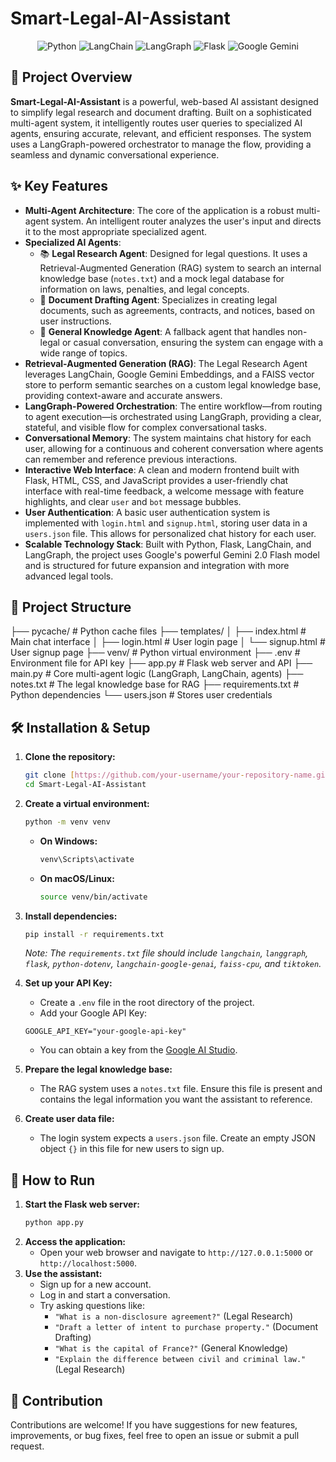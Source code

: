 # Smart-Legal-AI-Assistant

<p align="center">
  <img src="https://img.shields.io/badge/Python-3776AB?style=for-the-badge&logo=python&logoColor=white" alt="Python">
  <img src="https://img.shields.io/badge/LangChain-0.1.16-blueviolet?style=for-the-badge" alt="LangChain">
  <img src="https://img.shields.io/badge/LangGraph-0.0.30-orange?style=for-the-badge" alt="LangGraph">
  <img src="https://img.shields.io/badge/Flask-000000?style=for-the-badge&logo=flask&logoColor=white" alt="Flask">
  <img src="https://img.shields.io/badge/Google_Gemini-2.0-F9A52A?style=for-the-badge&logo=google&logoColor=white" alt="Google Gemini">
</p>

## 🌟 Project Overview

**Smart-Legal-AI-Assistant** is a powerful, web-based AI assistant designed to simplify legal research and document drafting. Built on a sophisticated multi-agent system, it intelligently routes user queries to specialized AI agents, ensuring accurate, relevant, and efficient responses. The system uses a LangGraph-powered orchestrator to manage the flow, providing a seamless and dynamic conversational experience.

## ✨ Key Features

- **Multi-Agent Architecture**: The core of the application is a robust multi-agent system. An intelligent router analyzes the user's input and directs it to the most appropriate specialized agent.
- **Specialized AI Agents**:
    - 📚 **Legal Research Agent**: Designed for legal questions. It uses a Retrieval-Augmented Generation (RAG) system to search an internal knowledge base (`notes.txt`) and a mock legal database for information on laws, penalties, and legal concepts.
    - 📝 **Document Drafting Agent**: Specializes in creating legal documents, such as agreements, contracts, and notices, based on user instructions.
    - 🧠 **General Knowledge Agent**: A fallback agent that handles non-legal or casual conversation, ensuring the system can engage with a wide range of topics.
- **Retrieval-Augmented Generation (RAG)**: The Legal Research Agent leverages LangChain, Google Gemini Embeddings, and a FAISS vector store to perform semantic searches on a custom legal knowledge base, providing context-aware and accurate answers.
- **LangGraph-Powered Orchestration**: The entire workflow—from routing to agent execution—is orchestrated using LangGraph, providing a clear, stateful, and visible flow for complex conversational tasks.
- **Conversational Memory**: The system maintains chat history for each user, allowing for a continuous and coherent conversation where agents can remember and reference previous interactions.
- **Interactive Web Interface**: A clean and modern frontend built with Flask, HTML, CSS, and JavaScript provides a user-friendly chat interface with real-time feedback, a welcome message with feature highlights, and clear `user` and `bot` message bubbles.
- **User Authentication**: A basic user authentication system is implemented with `login.html` and `signup.html`, storing user data in a `users.json` file. This allows for personalized chat history for each user.
- **Scalable Technology Stack**: Built with Python, Flask, LangChain, and LangGraph, the project uses Google's powerful Gemini 2.0 Flash model and is structured for future expansion and integration with more advanced legal tools.

## 📁 Project Structure
├── pycache/           # Python cache files
├── templates/
│   ├── index.html         # Main chat interface
│   ├── login.html         # User login page
│   └── signup.html        # User signup page
├── venv/                  # Python virtual environment
├── .env                   # Environment file for API key
├── app.py                 # Flask web server and API
├── main.py                # Core multi-agent logic (LangGraph, LangChain, agents)
├── notes.txt              # The legal knowledge base for RAG
├── requirements.txt       # Python dependencies
└── users.json             # Stores user credentials


## 🛠️ Installation & Setup

1.  **Clone the repository:**
    ```bash
    git clone [https://github.com/your-username/your-repository-name.git](https://github.com/your-username/your-repository-name.git)
    cd Smart-Legal-AI-Assistant
    ```

2.  **Create a virtual environment:**
    ```bash
    python -m venv venv
    ```
    -   **On Windows:**
        ```bash
        venv\Scripts\activate
        ```
    -   **On macOS/Linux:**
        ```bash
        source venv/bin/activate
        ```

3.  **Install dependencies:**
    ```bash
    pip install -r requirements.txt
    ```
    *Note: The `requirements.txt` file should include `langchain`, `langgraph`, `flask`, `python-dotenv`, `langchain-google-genai`, `faiss-cpu`, and `tiktoken`.*

4.  **Set up your API Key:**
    -   Create a `.env` file in the root directory of the project.
    -   Add your Google API Key:
    ```
    GOOGLE_API_KEY="your-google-api-key"
    ```
    -   You can obtain a key from the [Google AI Studio](https://aistudio.google.com/app/apikey).

5.  **Prepare the legal knowledge base:**
    -   The RAG system uses a `notes.txt` file. Ensure this file is present and contains the legal information you want the assistant to reference.

6.  **Create user data file:**
    -   The login system expects a `users.json` file. Create an empty JSON object `{}` in this file for new users to sign up.

## 🚀 How to Run

1.  **Start the Flask web server:**
    ```bash
    python app.py
    ```
2.  **Access the application:**
    -   Open your web browser and navigate to `http://127.0.0.1:5000` or `http://localhost:5000`.
3.  **Use the assistant:**
    -   Sign up for a new account.
    -   Log in and start a conversation.
    -   Try asking questions like:
        -   `"What is a non-disclosure agreement?"` (Legal Research)
        -   `"Draft a letter of intent to purchase property."` (Document Drafting)
        -   `"What is the capital of France?"` (General Knowledge)
        -   `"Explain the difference between civil and criminal law."` (Legal Research)

## 🤝 Contribution

Contributions are welcome! If you have suggestions for new features, improvements, or bug fixes, feel free to open an issue or submit a pull request.
